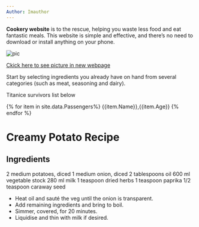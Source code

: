 ```yaml
---
Author: Imauthor
---
```

**Cookery website** is to the rescue, helping you waste less food and eat fantastic meals. This website is simple and effective, and there’s no need to download or install anything on your phone.

![pic](https://www.daringgourmet.com/wp-content/uploads/2014/11/Au-Gratin-Potatoes-1-square.jpg)


[Ckick here to see picture in new webpage](https://www.daringgourmet.com/wp-content/uploads/2014/11/Au-Gratin-Potatoes-1-square.jpg)

Start by selecting ingredients you already have on hand from several categories (such as meat, seasoning and dairy).

Titanice survivors list below

{% for item in site.data.Passengers%}
{{item.Name}},{{item.Age}}
{% endfor %}

# Creamy Potato Recipe

## Ingredients
2 medium potatoes, diced
1 medium onion, diced
2 tablespoons oil
600 ml vegetable stock
280 ml milk
1 teaspoon dried herbs
1 teaspoon paprika
1/2 teaspoon caraway seed

 - Heat oil and sauté the veg until the onion is transparent.
 - Add remaining ingredients and bring to boil.
 - Simmer, covered, for 20 minutes.
 - Liquidise and thin with milk if desired.